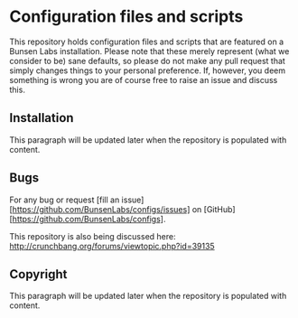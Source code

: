 Configuration files and scripts
===============================

This repository holds configuration files and scripts that are featured
on a Bunsen Labs installation. Please note that these merely represent
(what we consider to be) sane defaults, so please do not make any pull
request that simply changes things to your personal preference. If,
however, you deem something is wrong you are of course free to raise an
issue and discuss this.

Installation
------------

This paragraph will be updated later when the repository is populated
with content.

Bugs
----

For any bug or request [fill an issue][https://github.com/BunsenLabs/configs/issues] on [GitHub][https://github.com/BunsenLabs/configs].

This repository is also being discussed here:
  http://crunchbang.org/forums/viewtopic.php?id=39135

Copyright
---------

This paragraph will be updated later when the repository is populated
with content.
